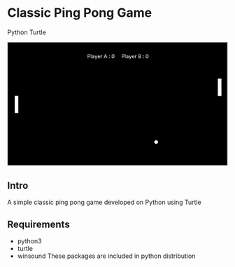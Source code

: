 # Classic Ping Pong Game
Python Turtle

<p align="center">
    <img src="https://github.com/Saffian-Asghar/Classic-Ping-Pong-Game/blob/master/game.gif?raw=true" width="720" alt="lines" /><br>    
</p> 

## Intro
A simple classic ping pong game developed on Python using Turtle
## Requirements
* python3
* turtle
* winsound
These packages are included in python distribution

